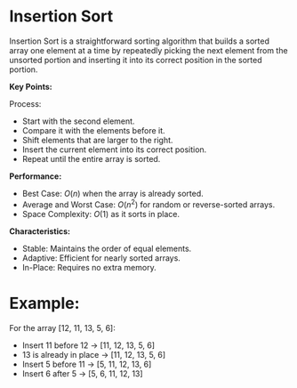 # Insertion Sort
Insertion Sort is a straightforward sorting algorithm that builds a sorted array one element at a time by repeatedly picking the next element from the unsorted portion and inserting it into its correct position in the sorted portion.


**Key Points:**

Process:
- Start with the second element.
- Compare it with the elements before it.
- Shift elements that are larger to the right.
- Insert the current element into its correct position.
- Repeat until the entire array is sorted.

**Performance:**
- Best Case: $O(n)$ when the array is already sorted.
- Average and Worst Case: $O(n^2)$ for random or reverse-sorted arrays.
- Space Complexity: $O(1)$ as it sorts in place.

**Characteristics:**
- Stable: Maintains the order of equal elements.
- Adaptive: Efficient for nearly sorted arrays.
- In-Place: Requires no extra memory.

# Example:
For the array [12, 11, 13, 5, 6]:

- Insert 11 before 12 → [11, 12, 13, 5, 6]
- 13 is already in place → [11, 12, 13, 5, 6]
- Insert 5 before 11 → [5, 11, 12, 13, 6]
- Insert 6 after 5 → [5, 6, 11, 12, 13]
